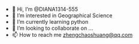 - 👋 Hi, I’m @DIANA1314-555
- 👀 I’m interested in Geographical Science
- 🌱 I’m currently learning python
- 💞️ I’m looking to collaborate on ...
- 📫 How to reach me zhengchaoshuang@qq.com

<!---
DIANA1314-555/DIANA1314-555 is a ✨ special ✨ repository because its `README.md` (this file) appears on your GitHub profile.
You can click the Preview link to take a look at your changes.
--->
